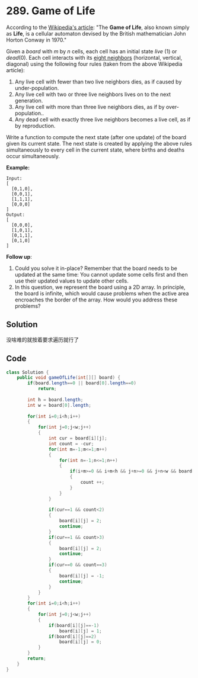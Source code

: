 # 289. Game of Life

According to the [Wikipedia's article](https://en.wikipedia.org/wiki/Conway%27s_Game_of_Life): "The **Game of Life**, also known simply as **Life**, is a cellular automaton devised by the British mathematician John Horton Conway in 1970."

Given a *board* with *m* by *n* cells, each cell has an initial state *live* (1) or *dead*(0). Each cell interacts with its [eight neighbors](https://en.wikipedia.org/wiki/Moore_neighborhood) (horizontal, vertical, diagonal) using the following four rules (taken from the above Wikipedia article):

1. Any live cell with fewer than two live neighbors dies, as if caused by under-population.
2. Any live cell with two or three live neighbors lives on to the next generation.
3. Any live cell with more than three live neighbors dies, as if by over-population..
4. Any dead cell with exactly three live neighbors becomes a live cell, as if by reproduction.

Write a function to compute the next state (after one update) of the board given its current state. The next state is created by applying the above rules simultaneously to every cell in the current state, where births and deaths occur simultaneously.

**Example:**

```
Input: 
[
  [0,1,0],
  [0,0,1],
  [1,1,1],
  [0,0,0]
]
Output: 
[
  [0,0,0],
  [1,0,1],
  [0,1,1],
  [0,1,0]
]
```

**Follow up**:

1. Could you solve it in-place? Remember that the board needs to be updated at the same time: You cannot update some cells first and then use their updated values to update other cells.
2. In this question, we represent the board using a 2D array. In principle, the board is infinite, which would cause problems when the active area encroaches the border of the array. How would you address these problems?



## Solution

没啥难的就按着要求遍历就行了



## Code

```java
class Solution {
    public void gameOfLife(int[][] board) {
        if(board.length==0 || board[0].length==0)
            return;
        
        int h = board.length;
        int w = board[0].length;
        
        for(int i=0;i<h;i++)
        {
            for(int j=0;j<w;j++)
            {
                int cur = board[i][j];
                int count = -cur;
                for(int m=-1;m<=1;m++)
                {
                    for(int n=-1;n<=1;n++)
                    {
                        if(i+m>=0 && i+m<h && j+n>=0 && j+n<w && board[i+m][j+n]>=1)
                        {
                            count ++;
                        }
                    }
                }
                
                if(cur==1 && count<2)
                {
                    board[i][j] = 2;
                    continue;
                }
                if(cur==1 && count>3)
                {
                    board[i][j] = 2;
                    continue;
                }
                if(cur==0 && count==3)
                {
                    board[i][j] = -1;
                    continue;
                }
            }
        }
        for(int i=0;i<h;i++)
        {
            for(int j=0;j<w;j++)
            {
                if(board[i][j]==-1)
                    board[i][j] = 1;
                if(board[i][j]==2)
                    board[i][j] = 0;
            }
        }
        return;
    }
}
```

